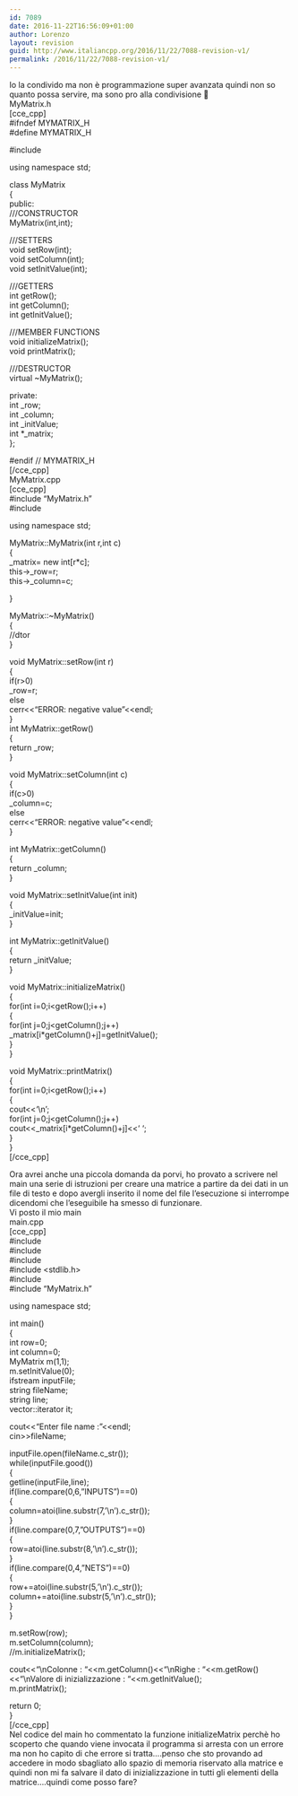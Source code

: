 ```yaml
---
id: 7089
date: 2016-11-22T16:56:09+01:00
author: Lorenzo
layout: revision
guid: http://www.italiancpp.org/2016/11/22/7088-revision-v1/
permalink: /2016/11/22/7088-revision-v1/
---
```

Io la condivido ma non è programmazione super avanzata quindi non so quanto possa servire, ma sono pro alla condivisione &#x1f642;  
MyMatrix.h  
[cce_cpp]  
#ifndef MYMATRIX_H  
#define MYMATRIX_H

#include <string>

using namespace std;

class MyMatrix  
{  
public:  
///CONSTRUCTOR  
MyMatrix(int,int);

///SETTERS  
void setRow(int);  
void setColumn(int);  
void setInitValue(int);

///GETTERS  
int getRow();  
int getColumn();  
int getInitValue();

///MEMBER FUNCTIONS  
void initializeMatrix();  
void printMatrix();

///DESTRUCTOR  
virtual ~MyMatrix();

private:  
int _row;  
int _column;  
int _initValue;  
int *_matrix;  
};

#endif // MYMATRIX_H  
[/cce_cpp]  
MyMatrix.cpp  
[cce_cpp]  
#include &#8220;MyMatrix.h&#8221;  
#include <iostream>

using namespace std;

MyMatrix::MyMatrix(int r,int c)  
{  
_matrix= new int[r*c];  
this->_row=r;  
this->_column=c;

}

MyMatrix::~MyMatrix()  
{  
//dtor  
}

void MyMatrix::setRow(int r)  
{  
if(r>0)  
_row=r;  
else  
cerr<<&#8220;ERROR: negative value&#8221;<<endl;  
}  
int MyMatrix::getRow()  
{  
return _row;  
}

void MyMatrix::setColumn(int c)  
{  
if(c>0)  
_column=c;  
else  
cerr<<&#8220;ERROR: negative value&#8221;<<endl;  
}

int MyMatrix::getColumn()  
{  
return _column;  
}

void MyMatrix::setInitValue(int init)  
{  
_initValue=init;  
}

int MyMatrix::getInitValue()  
{  
return _initValue;  
}

void MyMatrix::initializeMatrix()  
{  
for(int i=0;i<getRow();i++)  
{  
for(int j=0;j<getColumn();j++)  
_matrix[i*getColumn()+j]=getInitValue();  
}  
}

void MyMatrix::printMatrix()  
{  
for(int i=0;i<getRow();i++)  
{  
cout<<&#8216;\n&#8217;;  
for(int j=0;j<getColumn();j++)  
cout<<_matrix[i*getColumn()+j]<<&#8216; &#8216;;  
}  
}  
[/cce_cpp]

Ora avrei anche una piccola domanda da porvi, ho provato a scrivere nel main una serie di istruzioni per creare una matrice a partire da dei dati in un file di testo e dopo avergli inserito il nome del file l&#8217;esecuzione si interrompe dicendomi che l&#8217;eseguibile ha smesso di funzionare.  
Vi posto il mio main  
main.cpp  
[cce_cpp]  
#include <iostream>  
#include <vector>  
#include <fstream>  
#include <stdlib.h>  
#include <string>  
#include &#8220;MyMatrix.h&#8221;

using namespace std;

int main()  
{  
int row=0;  
int column=0;  
MyMatrix m(1,1);  
m.setInitValue(0);  
ifstream inputFile;  
string fileName;  
string line;  
vector<string>::iterator it;

cout<<&#8220;Enter file name :&#8221;<<endl;  
cin>>fileName;

inputFile.open(fileName.c_str());  
while(inputFile.good())  
{  
getline(inputFile,line);  
if(line.compare(0,6,&#8221;INPUTS&#8221;)==0)  
{  
column=atoi(line.substr(7,&#8217;\n&#8217;).c_str());  
}  
if(line.compare(0,7,&#8221;OUTPUTS&#8221;)==0)  
{  
row=atoi(line.substr(8,&#8217;\n&#8217;).c_str());  
}  
if(line.compare(0,4,&#8221;NETS&#8221;)==0)  
{  
row+=atoi(line.substr(5,&#8217;\n&#8217;).c_str());  
column+=atoi(line.substr(5,&#8217;\n&#8217;).c_str());  
}  
}

m.setRow(row);  
m.setColumn(column);  
//m.initializeMatrix();

cout<<&#8220;\nColonne : &#8220;<<m.getColumn()<<&#8220;\nRighe : &#8220;<<m.getRow()<<&#8220;\nValore di inizializzazione : &#8220;<<m.getInitValue();  
m.printMatrix();

return 0;  
}  
[/cce_cpp]  
Nel codice del main ho commentato la funzione initializeMatrix perchè ho scoperto che quando viene invocata il programma si arresta con un errore ma non ho capito di che errore si tratta&#8230;.penso che sto provando ad accedere in modo sbagliato allo spazio di memoria riservato alla matrice e quindi non mi fa salvare il dato di inizializzazione in tutti gli elementi della matrice&#8230;.quindi come posso fare?